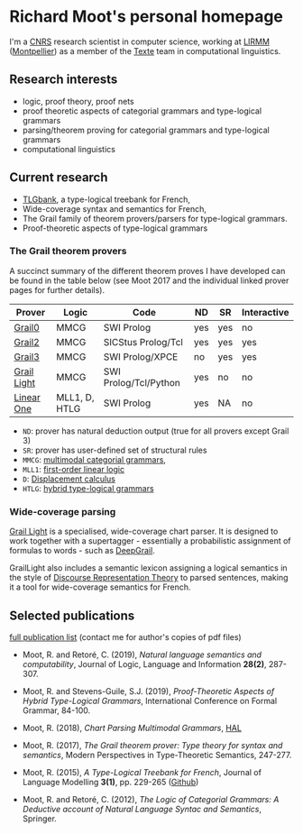 # Richard Moot's personal homepage


I'm a [CNRS](http://www.cnrs.fr) research scientist in computer science, working at [LIRMM](http://www.lirmm.fr) ([Montpellier](https://www.montpellier.fr)) as a member of the [Texte](https://www.lirmm.fr/recherche/equipes/texte) team in computational linguistics.

## Research interests

* logic, proof theory, proof nets
* proof theoretic aspects of categorial grammars and type-logical grammars
* parsing/theorem proving for categorial grammars and type-logical grammars
* computational linguistics

## Current research

* [TLGbank](https://richardmoot.github.io/TLGbank/), a type-logical treebank  for French,
* Wide-coverage syntax and semantics for French,
* The Grail family of theorem provers/parsers for type-logical grammars.
* Proof-theoretic aspects of type-logical grammars

### The Grail theorem provers

A succinct summary of the different theorem proves I have developed can be found in the table below (see Moot 2017 and the individual linked prover pages for further details). 

| Prover       | Logic           | Code | ND  | SR | Interactive |
|---------|----------|-----|-----|-----| -----|
| [Grail0](https://github.com/RichardMoot/Grail0) | MMCG | SWI Prolog |yes | yes | no |
| [Grail2](https://github.com/RichardMoot/Grail2) | MMCG | SICStus Prolog/Tcl|  yes | yes | yes |
| [Grail3](https://github.com/RichardMoot/Grail) | MMCG | SWI Prolog/XPCE | no | yes | yes |
| [Grail Light](https://github.com/RichardMoot/GrailLight) | MMCG | SWI Prolog/Tcl/Python | yes | no | no |
| [Linear One](https://github.com/RichardMoot/LinearOne) | MLL1, D, HTLG | SWI Prolog | yes | NA | no |

* `ND`: prover has natural deduction output (true for all provers except Grail 3)
* `SR`: prover has user-defined set of structural rules 
* `MMCG`: [multimodal categorial grammars](https://academic.oup.com/jigpal/article/3/2-3/371/732861), 
* `MLL1`: [first-order linear logic](https://hal.archives-ouvertes.fr/hal-00826416)
* `D`: [Displacement calculus](https://link.springer.com/article/10.1007/s10849-010-9129-2)
* `HTLG`: [hybrid type-logical grammars](https://www.researchgate.net/publication/268982205_Hybrid_Type-Logical_Categorial_Grammar)


### Wide-coverage parsing

 [Grail Light](https://github.com/RichardMoot/GrailLight) is a specialised, wide-coverage chart parser. It is designed to work together with a supertagger - essentially a probabilistic assignment of formulas to words - such as [DeepGrail](https://richardmoot.github.io/DeepGrail/).

GrailLight also includes a semantic lexicon assigning a logical semantics in the style of [Discourse Representation Theory](https://en.wikipedia.org/wiki/Discourse_representation_theory) to parsed sentences, making it a tool for wide-coverage semantics for French. 

## Selected publications

[full publication list](https://scholar.google.fr/citations?user=l8_rzAoAAAAJ&hl=nl) (contact me for author's copies of pdf files)

* Moot, R. and Retoré, C. (2019), _Natural language semantics and computability_, Journal of
Logic, Language and Information **28(2)**, 287-307.

* Moot, R. and Stevens-Guile, S.J.  (2019),  _Proof-Theoretic Aspects of Hybrid Type-Logical Grammars_, International Conference on Formal Grammar, 84-100.

* Moot, R. (2018), _Chart Parsing Multimodal Grammars_, [HAL](https://hal.archives-ouvertes.fr/hal-02101396/)

* Moot, R. (2017), _The Grail theorem prover: Type theory for syntax and semantics_, Modern Perspectives in Type-Theoretic Semantics, 247-277.

* Moot, R. (2015), _A Type-Logical Treebank for French_, Journal of
Language Modelling **3(1)**, pp. 229-265 ([Github](https://richardmoot.github.io/TLGbank/))

* Moot, R. and Retoré, C. (2012), _The Logic of Categorial Grammars: A Deductive account of Natural Language Syntac and Semantics_, Springer.

